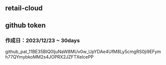 ## retail-cloud

## github token
### 作成日：2023/12/23 ~ 30days
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